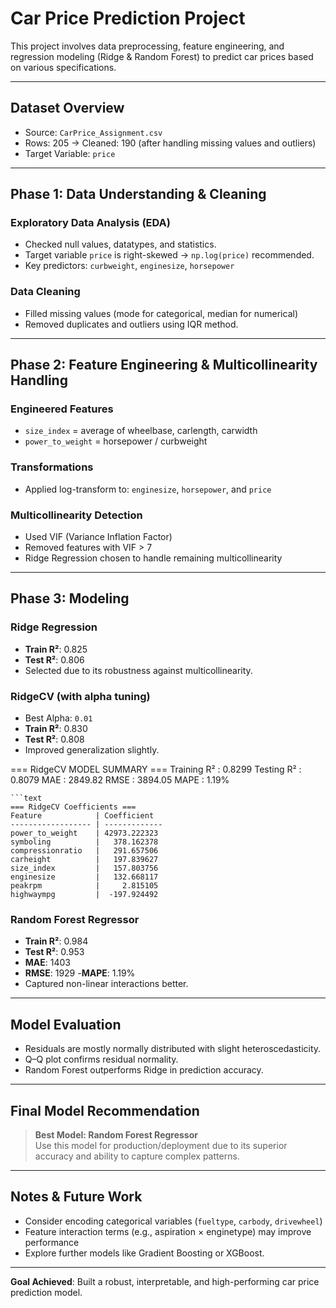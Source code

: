 #  Car Price Prediction Project

This project involves data preprocessing, feature engineering, and regression modeling (Ridge & Random Forest) to predict car prices based on various specifications.

---

##   Dataset Overview

- Source: `CarPrice_Assignment.csv`
- Rows: 205 → Cleaned: 190 (after handling missing values and outliers)
- Target Variable: `price`

---

##  Phase 1: Data Understanding & Cleaning

###  Exploratory Data Analysis (EDA)
- Checked null values, datatypes, and statistics.
- Target variable `price` is right-skewed → `np.log(price)` recommended.
- Key predictors: `curbweight`, `enginesize`, `horsepower`

###  Data Cleaning
- Filled missing values (mode for categorical, median for numerical)
- Removed duplicates and outliers using IQR method.

---

##   Phase 2: Feature Engineering & Multicollinearity Handling

###  Engineered Features
- `size_index` = average of wheelbase, carlength, carwidth
- `power_to_weight` = horsepower / curbweight

###  Transformations
- Applied log-transform to: `enginesize`, `horsepower`, and `price`

###  Multicollinearity Detection
- Used VIF (Variance Inflation Factor)
- Removed features with VIF > 7
- Ridge Regression chosen to handle remaining multicollinearity

---

##  Phase 3: Modeling

###  Ridge Regression
- **Train R²**: 0.825
- **Test R²**: 0.806
- Selected due to its robustness against multicollinearity.

###  RidgeCV (with alpha tuning)
- Best Alpha: `0.01`
- **Train R²**: 0.830
- **Test R²**: 0.808
- Improved generalization slightly.



=== RidgeCV MODEL SUMMARY ===
Training R² : 0.8299
Testing R² : 0.8079
MAE        : 2849.82
RMSE       : 3894.05
MAPE       : 1.19%
```output
```text
=== RidgeCV Coefficients ===
Feature            | Coefficient
------------------ | -------------
power_to_weight    | 42973.222323
symboling          |   378.162378
compressionratio   |   291.657506
carheight          |   197.839627
size_index         |   157.803756
enginesize         |   132.668117
peakrpm            |     2.815105
highwaympg         |  -197.924492
```

 

###  Random Forest Regressor
- **Train R²**: 0.984
- **Test R²**: 0.953
- **MAE**: 1403
- **RMSE**: 1929
-**MAPE**: 1.19%
- Captured non-linear interactions better.

---

##  Model Evaluation

- Residuals are mostly normally distributed with slight heteroscedasticity.
- Q–Q plot confirms residual normality.
- Random Forest outperforms Ridge in prediction accuracy.

---

##  Final Model Recommendation

>  **Best Model: Random Forest Regressor**  
> Use this model for production/deployment due to its superior accuracy and ability to capture complex patterns.

---

##  Notes & Future Work

- Consider encoding categorical variables (`fueltype`, `carbody`, `drivewheel`)
- Feature interaction terms (e.g., aspiration × enginetype) may improve performance
- Explore further models like Gradient Boosting or XGBoost.

---

**Goal Achieved**: Built a robust, interpretable, and high-performing car price prediction model.
